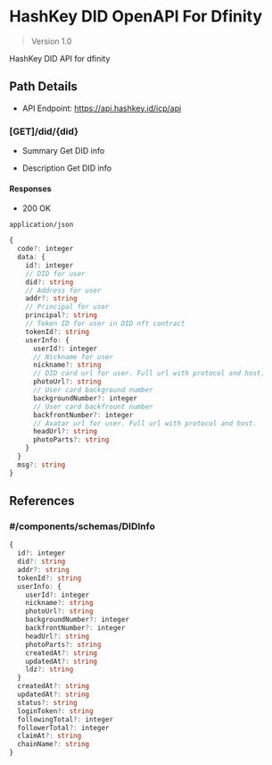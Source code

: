 # HashKey DID OpenAPI For Dfinity

> Version 1.0

HashKey DID API for dfinity

## Path Details

- API Endpoint: https://api.hashkey.id/icp/api


### [GET]/did/{did}

- Summary
Get DID info

- Description
Get DID info

#### Responses

- 200 OK

`application/json`

```ts
{
  code?: integer
  data: {
    id?: integer
	// DID for user
    did?: string
	// Address for user
    addr?: string
	// Principal for user
    principal?: string
	// Token ID for user in DID nft contract
    tokenId?: string
    userInfo: {
      userId?: integer
	  // Nickname for user
      nickname?: string
	  // DID card url for user. Full url with protocol and host.
      photoUrl?: string
	  // User card background number
      backgroundNumber?: integer
	  // User card backfrount number
      backfrontNumber?: integer
	  // Avatar url for user. Full url with protocol and host.
      headUrl?: string
      photoParts?: string
    }
  }
  msg?: string
}
```


## References

### #/components/schemas/DIDInfo

```ts
{
  id?: integer
  did?: string
  addr?: string
  tokenId?: string
  userInfo: {
    userId?: integer
    nickname?: string
    photoUrl?: string
    backgroundNumber?: integer
    backfrontNumber?: integer
    headUrl?: string
    photoParts?: string
    createdAt?: string
    updatedAt?: string
    ldz?: string
  }
  createdAt?: string
  updatedAt?: string
  status?: string
  loginToken?: string
  followingTotal?: integer
  followerTotal?: integer
  claimAt?: string
  chainName?: string
}
```
